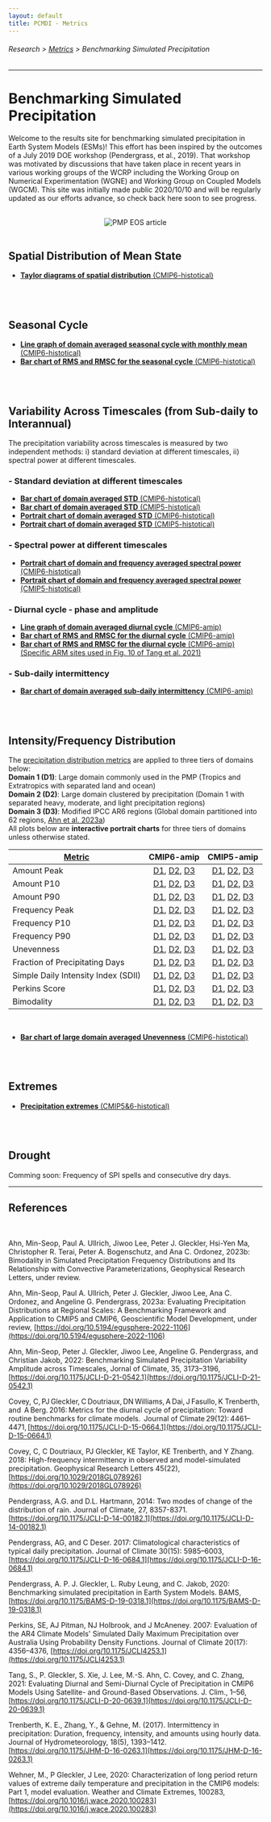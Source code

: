 ```yaml
---
layout: default
title: PCMDI - Metrics
---
```

###### Research > [Metrics][Metrics] > Benchmarking Simulated Precipitation
---

# Benchmarking Simulated Precipitation
Welcome to the results site for benchmarking simulated precipitation in Earth System Models (ESMs)! This effort has been inspired by the outcomes of a July 2019 DOE workshop (Pendergrass, et al., 2019).  That workshop was motivated by discussions that have taken place in recent years in various working groups of the WCRP including the Working Group on Numerical Experimentation (WGNE) and Working Group on Coupled Models (WGCM).  This site was initially made public 2020/10/10 and will be regularly updated as our efforts advance, so check back here soon to see progress.  
<br/>

<center>
<img style="border:0px" src="PR_benchmarking_FIG4.png"
alt="PMP EOS article">
</center>
<br/>


## Spatial Distribution of Mean State
- [**Taylor diagrams of spatial distribution** (CMIP6-histotical)][mean]
<br/>
<br/>


## Seasonal Cycle
- [**Line graph of domain averaged seasonal cycle with monthly mean** (CMIP6-histotical)][Line_SC-1]
- [**Bar chart of RMS and RMSC for the seasonal cycle** (CMIP6-histotical)][Bar_SC-1]
<br/>
<br/>

## Variability Across Timescales (from Sub-daily to Interannual) 
The precipitation variability across timescales is measured by two independent methods: i) standard deviation at different timescales, ii) spectral power at different timescales.

### - Standard deviation at different timescales 
- [**Bar chart of domain averaged STD** (CMIP6-histotical)][Bar_VAC-2]
- [**Bar chart of domain averaged STD** (CMIP5-histotical)][Bar_VAC-1]
- [**Portrait chart of domain averaged STD** (CMIP6-histotical)][Port_VAC-2]
- [**Portrait chart of domain averaged STD** (CMIP5-histotical)][Port_VAC-1]

### - Spectral power at different timescales 
- [**Portrait chart of domain and frequency averaged spectral power** (CMIP6-histotical)][Port_PS-2]
- [**Portrait chart of domain and frequency averaged spectral power** (CMIP5-histotical)][Port_PS-1]

### - Diurnal cycle - phase and amplitude
- [**Line graph of domain averaged diurnal cycle** (CMIP6-amip)][Line_DC-1]
- [**Bar chart of RMS and RMSC for the diurnal cycle** (CMIP6-amip)][Bar_DC-1]
- [**Bar chart of RMS and RMSC for the diurnal cycle** (CMIP6-amip) (Specific ARM sites used in Fig. 10 of Tang et al. 2021)][Bar_DC-2]

### - Sub-daily intermittency
- [**Bar chart of domain averaged sub-daily intermittency** (CMIP6-amip)][Bar_SDI-1]
<br/>
<br/>

## Intensity/Frequency Distribution
The <a href="precip_distribution_metric_table.pdf" target="_new">precipitation distribution metrics</a> are applied to three tiers of domains below: 
<br/>
**Domain 1 (D1)**: Large domain commonly used in the PMP (Tropics and Extratropics with separated land and ocean)
<br/>
**Domain 2 (D2)**: Large domain clustered by precipitation (Domain 1 with separated heavy, moderate, and light precipitation regions)
<br/>
**Domain 3 (D3)**: Modified IPCC AR6 regions (Global domain partitioned into 62 regions, [Ahn et al. 2023a](https://doi.org/10.5194/egusphere-2022-1106))
<br/>
All plots below are **interactive portrait charts** for three tiers of domains unless otherwise stated.

| [Metric](precip_distribution_metric_table.pdf) | CMIP6-amip | CMIP5-amip |
| --- | :---: | :---: |
| Amount Peak | [D1][Bar_IFD-1-1], [D2][Bar_IFD-1-3], [D3][Bar_IFD-1-5] | [D1][Bar_IFD-1-2], [D2][Bar_IFD-1-4], [D3][Bar_IFD-1-6] |
| Amount P10 | [D1][Bar_IFD-2-1], [D2][Bar_IFD-2-3], [D3][Bar_IFD-2-5] | [D1][Bar_IFD-2-2], [D2][Bar_IFD-2-4], [D3][Bar_IFD-2-6] |
| Amount P90 | [D1][Bar_IFD-3-1], [D2][Bar_IFD-3-3], [D3][Bar_IFD-3-5] | [D1][Bar_IFD-3-2], [D2][Bar_IFD-3-4], [D3][Bar_IFD-3-6] |
| Frequency Peak | [D1][Bar_IFD-4-1], [D2][Bar_IFD-4-3], [D3][Bar_IFD-4-5] | [D1][Bar_IFD-4-2], [D2][Bar_IFD-4-4], [D3][Bar_IFD-4-6] |
| Frequency P10 | [D1][Bar_IFD-5-1], [D2][Bar_IFD-5-3], [D3][Bar_IFD-5-5] | [D1][Bar_IFD-5-2], [D2][Bar_IFD-5-4], [D3][Bar_IFD-5-6] |
| Frequency P90 | [D1][Bar_IFD-6-1], [D2][Bar_IFD-6-3], [D3][Bar_IFD-6-5] | [D1][Bar_IFD-6-2], [D2][Bar_IFD-6-4], [D3][Bar_IFD-6-6] |
| Unevenness | [D1][Bar_IFD-7-1], [D2][Bar_IFD-7-3], [D3][Bar_IFD-7-5] | [D1][Bar_IFD-7-2], [D2][Bar_IFD-7-4], [D3][Bar_IFD-7-6] |
| Fraction of Precipitating Days | [D1][Bar_IFD-8-1], [D2][Bar_IFD-8-3], [D3][Bar_IFD-8-5] | [D1][Bar_IFD-8-2], [D2][Bar_IFD-8-4], [D3][Bar_IFD-8-6] |
| Simple Daily Intensity Index (SDII) | [D1][Bar_IFD-9-1], [D2][Bar_IFD-9-3], [D3][Bar_IFD-9-5] | [D1][Bar_IFD-9-2], [D2][Bar_IFD-9-4], [D3][Bar_IFD-9-6] |
| Perkins Score | [D1][Bar_IFD-10-1], [D2][Bar_IFD-10-3], [D3][Bar_IFD-10-5] | [D1][Bar_IFD-10-2], [D2][Bar_IFD-10-4], [D3][Bar_IFD-10-6] |
| Bimodality | [D1][Bar_IFD-11-1], [D2][Bar_IFD-11-3], [D3][Bar_IFD-11-5] | [D1][Bar_IFD-11-2], [D2][Bar_IFD-11-4], [D3][Bar_IFD-11-6] |

<br/>

- [**Bar chart of large domain averaged Unevenness** (CMIP6-histotical)][Bar_IFD-7-7]
<br/>
<br/>

## Extremes  
- [**Precipitation extremes** (CMIP5&6-histotical)][extreme]
<br/>
<br/>

## Drought
Comming soon:  Frequency of SPI spells and consecutive dry days.
<br/>



---

## References
<br/>

Ahn, Min-Seop, Paul A. Ullrich, Jiwoo Lee, Peter J. Gleckler, Hsi-Yen Ma, Christopher R. Terai, Peter A. Bogenschutz, and Ana C. Ordonez, 2023b: Bimodality in Simulated Precipitation Frequency Distributions and Its Relationship with Convective Parameterizations, Geophysical Research Letters, under review.

Ahn, Min-Seop, Paul A. Ullrich, Peter J. Gleckler, Jiwoo Lee, Ana C. Ordonez, and Angeline G. Pendergrass, 2023a: Evaluating Precipitation Distributions at Regional Scales: A Benchmarking Framework and Application to CMIP5 and CMIP6, Geoscientific Model Development, under review, [https://doi.org/10.5194/egusphere-2022-1106](https://doi.org/10.5194/egusphere-2022-1106)

Ahn, Min-Seop, Peter J. Gleckler, Jiwoo Lee, Angeline G. Pendergrass, and Christian Jakob, 2022: Benchmarking Simulated Precipitation Variability Amplitude across Timescales, Jornal of Climate, 35, 3173–3196, [https://doi.org/10.1175/JCLI-D-21-0542.1](https://doi.org/10.1175/JCLI-D-21-0542.1)

Covey, C, PJ Gleckler, C Doutriaux, DN Williams, A Dai, J Fasullo, K Trenberth, and  A Berg. 2016: Metrics for the diurnal cycle of precipitation: Toward routine benchmarks for climate models.  Journal of Climate 29(12): 4461–4471, [https://doi.org/10.1175/JCLI-D-15-0664.1](https://doi.org/10.1175/JCLI-D-15-0664.1)

Covey, C, C Doutriaux, PJ Gleckler, KE Taylor, KE Trenberth, and Y Zhang. 2018: High-frequency intermittency in observed and model-simulated precipitation. Geophysical Research Letters 45(22), [https://doi.org/10.1029/2018GL078926](https://doi.org/10.1029/2018GL078926)

Pendergrass, A.G. and D.L. Hartmann, 2014: Two modes of change of the distribution of rain. Journal of Climate, 27, 8357-8371. [https://doi.org/10.1175/JCLI-D-14-00182.1](https://doi.org/10.1175/JCLI-D-14-00182.1)

Pendergrass, AG, and C Deser. 2017: Climatological characteristics of typical daily precipitation. Journal of Climate 30(15): 5985–6003, [https://doi.org/10.1175/JCLI-D-16-0684.1](https://doi.org/10.1175/JCLI-D-16-0684.1)

Pendergrass, A. P. J. Gleckler, L. Ruby Leung, and C. Jakob, 2020: Benchmarking simulated precipitation in Earth System Models. BAMS, [https://doi.org/10.1175/BAMS-D-19-0318.1](https://doi.org/10.1175/BAMS-D-19-0318.1)

Perkins, SE, AJ Pitman, NJ Holbrook, and J McAneney. 2007: Evaluation of the AR4 Climate Models' Simulated Daily Maximum Precipitation over Australia Using Probability Density Functions. Journal of Climate 20(17): 4356–4376, [https://doi.org/10.1175/JCLI4253.1](https://doi.org/10.1175/JCLI4253.1)

Tang, S., P. Gleckler, S. Xie, J. Lee, M.-S. Ahn, C. Covey, and C. Zhang, 2021: Evaluating Diurnal and Semi-Diurnal Cycle of Precipitation in CMIP6 Models Using Satellite- and Ground-Based Observations. J. Clim., 1–56, [https://doi.org/10.1175/JCLI-D-20-0639.1](https://doi.org/10.1175/JCLI-D-20-0639.1)

Trenberth, K. E., Zhang, Y., & Gehne, M. (2017). Intermittency in precipitation: Duration, frequency, intensity, and amounts using hourly data. Journal of Hydrometeorology, 18(5), 1393–1412. [https://doi.org/10.1175/JHM-D-16-0263.1](https://doi.org/10.1175/JHM-D-16-0263.1)

Wehner, M., P Gleckler, J Lee, 2020: Characterization of long period return values of extreme daily temperature and precipitation in the CMIP6 models: Part 1, model evaluation.  Weather and Climate Extremes, 100283, [https://doi.org/10.1016/j.wace.2020.100283](https://doi.org/10.1016/j.wace.2020.100283)


[Line_SC-1]: https://pcmdi.llnl.gov/pmp-preliminary-results/interactive_plot/precip/seasonal_cycle/pr_annual.cycle_all.loc.mod_interactive.html
[Bar_SC-1]: https://pcmdi.llnl.gov/pmp-preliminary-results/interactive_plot/precip/seasonal_cycle/pr_annual.cycle_rms.bar_all.loc.mod_interactive.html

[Bar_VAC-1]: https://pcmdi.llnl.gov/pmp-preliminary-results/interactive_plot/precip/variability_across_timescales/STD_across_timescales/pr_STD.amean_interactive_regrid.180x90_cmip5.html
[Bar_VAC-2]: https://pcmdi.llnl.gov/pmp-preliminary-results/interactive_plot/precip/variability_across_timescales/STD_across_timescales/pr_STD.amean_interactive_regrid.180x90_cmip6.html
[Port_VAC-1]: https://pcmdi.llnl.gov/pmp-preliminary-results/interactive_plot/precip/variability_across_timescales/STD_across_timescales/pr_STD.amean_portrait_interactive_regrid.180x90_cmip5.html
[Port_VAC-2]: https://pcmdi.llnl.gov/pmp-preliminary-results/interactive_plot/precip/variability_across_timescales/STD_across_timescales/pr_STD.amean_portrait_interactive_regrid.180x90_cmip6.html

[Port_PS-1]: https://pcmdi.llnl.gov/pmp-preliminary-results/interactive_plot/precip/variability_across_timescales/PS_across_timescales/portrait_PS_pr.3hr_ratio_regrid.180x90_cmip5_ensmean_obsmean_woSD_interactive.html
[Port_PS-2]: https://pcmdi.llnl.gov/pmp-preliminary-results/interactive_plot/precip/variability_across_timescales/PS_across_timescales/portrait_PS_pr.3hr_ratio_regrid.180x90_cmip6_ensmean_obsmean_woSD_interactive.html

[Line_DC-1]: https://pcmdi.llnl.gov/pmp-preliminary-results/interactive_plot/precip/variability_across_timescales/diurnal_cycle/pr_diurnal.cycle_all.loc.mod_interactive.html
[Bar_DC-1]: https://pcmdi.llnl.gov/pmp-preliminary-results/interactive_plot/precip/variability_across_timescales/diurnal_cycle/pr_diurnal.cycle_rms.bar_all.loc.mod_interactive.html
[Bar_DC-2]: https://pcmdi.llnl.gov/pmp-preliminary-results/interactive_plot/precip/diurnal/pr_diurnal.cycle_rms.bar_all.loc.mod_interactive.html

[Bar_SDI-1]: https://pcmdi.llnl.gov/pmp-preliminary-results/interactive_plot/precip/variability_across_timescales/intermittency/pr_intermittency.amean_interactive.html

[Bar_IFD-1-1]: https://pcmdi.llnl.gov/pmp-preliminary-results/interactive_plot/precip/intensity.frequency_distribution/large_domain/interactive_portrait_dits_regrid.180x90_ensmean_cmip6_amtpeak_ANN.html
[Bar_IFD-1-2]: https://pcmdi.llnl.gov/pmp-preliminary-results/interactive_plot/precip/intensity.frequency_distribution/large_domain/interactive_portrait_dits_regrid.180x90_ensmean_cmip5_amtpeak_ANN.html
[Bar_IFD-1-3]: https://pcmdi.llnl.gov/pmp-preliminary-results/interactive_plot/precip/intensity.frequency_distribution/large.clust_domain/interactive_portrait_dits_regrid.180x90_ensmean_cmip6_amtpeak_ANN.html
[Bar_IFD-1-4]: https://pcmdi.llnl.gov/pmp-preliminary-results/interactive_plot/precip/intensity.frequency_distribution/large.clust_domain/interactive_portrait_dits_regrid.180x90_ensmean_cmip5_amtpeak_ANN.html
[Bar_IFD-1-5]: https://pcmdi.llnl.gov/pmp-preliminary-results/interactive_plot/precip/intensity.frequency_distribution/AR6.modified_domain/interactive_portrait_dits_regrid.180x90_ensmean_cmip6_amtpeak_ANN.html
[Bar_IFD-1-6]: https://pcmdi.llnl.gov/pmp-preliminary-results/interactive_plot/precip/intensity.frequency_distribution/AR6.modified_domain/interactive_portrait_dits_regrid.180x90_ensmean_cmip5_amtpeak_ANN.html

[Bar_IFD-2-1]: https://pcmdi.llnl.gov/pmp-preliminary-results/interactive_plot/precip/intensity.frequency_distribution/large_domain/interactive_portrait_dits_regrid.180x90_ensmean_cmip6_amtP10_ANN.html
[Bar_IFD-2-2]: https://pcmdi.llnl.gov/pmp-preliminary-results/interactive_plot/precip/intensity.frequency_distribution/large_domain/interactive_portrait_dits_regrid.180x90_ensmean_cmip5_amtP10_ANN.html
[Bar_IFD-2-3]: https://pcmdi.llnl.gov/pmp-preliminary-results/interactive_plot/precip/intensity.frequency_distribution/large.clust_domain/interactive_portrait_dits_regrid.180x90_ensmean_cmip6_amtP10_ANN.html
[Bar_IFD-2-4]: https://pcmdi.llnl.gov/pmp-preliminary-results/interactive_plot/precip/intensity.frequency_distribution/large.clust_domain/interactive_portrait_dits_regrid.180x90_ensmean_cmip5_amtP10_ANN.html
[Bar_IFD-2-5]: https://pcmdi.llnl.gov/pmp-preliminary-results/interactive_plot/precip/intensity.frequency_distribution/AR6.modified_domain/interactive_portrait_dits_regrid.180x90_ensmean_cmip6_amtP10_ANN.html
[Bar_IFD-2-6]: https://pcmdi.llnl.gov/pmp-preliminary-results/interactive_plot/precip/intensity.frequency_distribution/AR6.modified_domain/interactive_portrait_dits_regrid.180x90_ensmean_cmip5_amtP10_ANN.html

[Bar_IFD-3-1]: https://pcmdi.llnl.gov/pmp-preliminary-results/interactive_plot/precip/intensity.frequency_distribution/large_domain/interactive_portrait_dits_regrid.180x90_ensmean_cmip6_amtP90_ANN.html
[Bar_IFD-3-2]: https://pcmdi.llnl.gov/pmp-preliminary-results/interactive_plot/precip/intensity.frequency_distribution/large_domain/interactive_portrait_dits_regrid.180x90_ensmean_cmip5_amtP90_ANN.html
[Bar_IFD-3-3]: https://pcmdi.llnl.gov/pmp-preliminary-results/interactive_plot/precip/intensity.frequency_distribution/large.clust_domain/interactive_portrait_dits_regrid.180x90_ensmean_cmip6_amtP90_ANN.html
[Bar_IFD-3-4]: https://pcmdi.llnl.gov/pmp-preliminary-results/interactive_plot/precip/intensity.frequency_distribution/large.clust_domain/interactive_portrait_dits_regrid.180x90_ensmean_cmip5_amtP90_ANN.html
[Bar_IFD-3-5]: https://pcmdi.llnl.gov/pmp-preliminary-results/interactive_plot/precip/intensity.frequency_distribution/AR6.modified_domain/interactive_portrait_dits_regrid.180x90_ensmean_cmip6_amtP90_ANN.html
[Bar_IFD-3-6]: https://pcmdi.llnl.gov/pmp-preliminary-results/interactive_plot/precip/intensity.frequency_distribution/AR6.modified_domain/interactive_portrait_dits_regrid.180x90_ensmean_cmip5_amtP90_ANN.html

[Bar_IFD-4-1]: https://pcmdi.llnl.gov/pmp-preliminary-results/interactive_plot/precip/intensity.frequency_distribution/large_domain/interactive_portrait_dits_regrid.180x90_ensmean_cmip6_frqpeak_ANN.html
[Bar_IFD-4-2]: https://pcmdi.llnl.gov/pmp-preliminary-results/interactive_plot/precip/intensity.frequency_distribution/large_domain/interactive_portrait_dits_regrid.180x90_ensmean_cmip5_frqpeak_ANN.html
[Bar_IFD-4-3]: https://pcmdi.llnl.gov/pmp-preliminary-results/interactive_plot/precip/intensity.frequency_distribution/large.clust_domain/interactive_portrait_dits_regrid.180x90_ensmean_cmip6_frqpeak_ANN.html
[Bar_IFD-4-4]: https://pcmdi.llnl.gov/pmp-preliminary-results/interactive_plot/precip/intensity.frequency_distribution/large.clust_domain/interactive_portrait_dits_regrid.180x90_ensmean_cmip5_frqpeak_ANN.html
[Bar_IFD-4-5]: https://pcmdi.llnl.gov/pmp-preliminary-results/interactive_plot/precip/intensity.frequency_distribution/AR6.modified_domain/interactive_portrait_dits_regrid.180x90_ensmean_cmip6_frqpeak_ANN.html
[Bar_IFD-4-6]: https://pcmdi.llnl.gov/pmp-preliminary-results/interactive_plot/precip/intensity.frequency_distribution/AR6.modified_domain/interactive_portrait_dits_regrid.180x90_ensmean_cmip5_frqpeak_ANN.html

[Bar_IFD-5-1]: https://pcmdi.llnl.gov/pmp-preliminary-results/interactive_plot/precip/intensity.frequency_distribution/large_domain/interactive_portrait_dits_regrid.180x90_ensmean_cmip6_frqP10_ANN.html
[Bar_IFD-5-2]: https://pcmdi.llnl.gov/pmp-preliminary-results/interactive_plot/precip/intensity.frequency_distribution/large_domain/interactive_portrait_dits_regrid.180x90_ensmean_cmip5_frqP10_ANN.html
[Bar_IFD-5-3]: https://pcmdi.llnl.gov/pmp-preliminary-results/interactive_plot/precip/intensity.frequency_distribution/large.clust_domain/interactive_portrait_dits_regrid.180x90_ensmean_cmip6_frqP10_ANN.html
[Bar_IFD-5-4]: https://pcmdi.llnl.gov/pmp-preliminary-results/interactive_plot/precip/intensity.frequency_distribution/large.clust_domain/interactive_portrait_dits_regrid.180x90_ensmean_cmip5_frqP10_ANN.html
[Bar_IFD-5-5]: https://pcmdi.llnl.gov/pmp-preliminary-results/interactive_plot/precip/intensity.frequency_distribution/AR6.modified_domain/interactive_portrait_dits_regrid.180x90_ensmean_cmip6_frqP10_ANN.html
[Bar_IFD-5-6]: https://pcmdi.llnl.gov/pmp-preliminary-results/interactive_plot/precip/intensity.frequency_distribution/AR6.modified_domain/interactive_portrait_dits_regrid.180x90_ensmean_cmip5_frqP10_ANN.html

[Bar_IFD-6-1]: https://pcmdi.llnl.gov/pmp-preliminary-results/interactive_plot/precip/intensity.frequency_distribution/large_domain/interactive_portrait_dits_regrid.180x90_ensmean_cmip6_frqP90_ANN.html
[Bar_IFD-6-2]: https://pcmdi.llnl.gov/pmp-preliminary-results/interactive_plot/precip/intensity.frequency_distribution/large_domain/interactive_portrait_dits_regrid.180x90_ensmean_cmip5_frqP90_ANN.html
[Bar_IFD-6-3]: https://pcmdi.llnl.gov/pmp-preliminary-results/interactive_plot/precip/intensity.frequency_distribution/large.clust_domain/interactive_portrait_dits_regrid.180x90_ensmean_cmip6_frqP90_ANN.html
[Bar_IFD-6-4]: https://pcmdi.llnl.gov/pmp-preliminary-results/interactive_plot/precip/intensity.frequency_distribution/large.clust_domain/interactive_portrait_dits_regrid.180x90_ensmean_cmip5_frqP90_ANN.html
[Bar_IFD-6-5]: https://pcmdi.llnl.gov/pmp-preliminary-results/interactive_plot/precip/intensity.frequency_distribution/AR6.modified_domain/interactive_portrait_dits_regrid.180x90_ensmean_cmip6_frqP90_ANN.html
[Bar_IFD-6-6]: https://pcmdi.llnl.gov/pmp-preliminary-results/interactive_plot/precip/intensity.frequency_distribution/AR6.modified_domain/interactive_portrait_dits_regrid.180x90_ensmean_cmip5_frqP90_ANN.html

[Bar_IFD-7-1]: https://pcmdi.llnl.gov/pmp-preliminary-results/interactive_plot/precip/intensity.frequency_distribution/large_domain/interactive_portrait_dits_regrid.180x90_ensmean_cmip6_unevenness_ANN.html
[Bar_IFD-7-2]: https://pcmdi.llnl.gov/pmp-preliminary-results/interactive_plot/precip/intensity.frequency_distribution/large_domain/interactive_portrait_dits_regrid.180x90_ensmean_cmip5_unevenness_ANN.html
[Bar_IFD-7-3]: https://pcmdi.llnl.gov/pmp-preliminary-results/interactive_plot/precip/intensity.frequency_distribution/large.clust_domain/interactive_portrait_dits_regrid.180x90_ensmean_cmip6_unevenness_ANN.html
[Bar_IFD-7-4]: https://pcmdi.llnl.gov/pmp-preliminary-results/interactive_plot/precip/intensity.frequency_distribution/large.clust_domain/interactive_portrait_dits_regrid.180x90_ensmean_cmip5_unevenness_ANN.html
[Bar_IFD-7-5]: https://pcmdi.llnl.gov/pmp-preliminary-results/interactive_plot/precip/intensity.frequency_distribution/AR6.modified_domain/interactive_portrait_dits_regrid.180x90_ensmean_cmip6_unevenness_ANN.html
[Bar_IFD-7-6]: https://pcmdi.llnl.gov/pmp-preliminary-results/interactive_plot/precip/intensity.frequency_distribution/AR6.modified_domain/interactive_portrait_dits_regrid.180x90_ensmean_cmip5_unevenness_ANN.html
[Bar_IFD-7-7]: https://pcmdi.llnl.gov/pmp-preliminary-results/interactive_plot/precip/intensity.frequency_distribution/unevenness/pr_unevenness.amean_interactive.html

[Bar_IFD-8-1]: https://pcmdi.llnl.gov/pmp-preliminary-results/interactive_plot/precip/intensity.frequency_distribution/large_domain/interactive_portrait_dits_regrid.180x90_ensmean_cmip6_prdyfrac_ANN.html
[Bar_IFD-8-2]: https://pcmdi.llnl.gov/pmp-preliminary-results/interactive_plot/precip/intensity.frequency_distribution/large_domain/interactive_portrait_dits_regrid.180x90_ensmean_cmip5_prdyfrac_ANN.html
[Bar_IFD-8-3]: https://pcmdi.llnl.gov/pmp-preliminary-results/interactive_plot/precip/intensity.frequency_distribution/large.clust_domain/interactive_portrait_dits_regrid.180x90_ensmean_cmip6_prdyfrac_ANN.html
[Bar_IFD-8-4]: https://pcmdi.llnl.gov/pmp-preliminary-results/interactive_plot/precip/intensity.frequency_distribution/large.clust_domain/interactive_portrait_dits_regrid.180x90_ensmean_cmip5_prdyfrac_ANN.html
[Bar_IFD-8-5]: https://pcmdi.llnl.gov/pmp-preliminary-results/interactive_plot/precip/intensity.frequency_distribution/AR6.modified_domain/interactive_portrait_dits_regrid.180x90_ensmean_cmip6_prdyfrac_ANN.html
[Bar_IFD-8-6]: https://pcmdi.llnl.gov/pmp-preliminary-results/interactive_plot/precip/intensity.frequency_distribution/AR6.modified_domain/interactive_portrait_dits_regrid.180x90_ensmean_cmip5_prdyfrac_ANN.html

[Bar_IFD-9-1]: https://pcmdi.llnl.gov/pmp-preliminary-results/interactive_plot/precip/intensity.frequency_distribution/large_domain/interactive_portrait_dits_regrid.180x90_ensmean_cmip6_sdii_ANN.html
[Bar_IFD-9-2]: https://pcmdi.llnl.gov/pmp-preliminary-results/interactive_plot/precip/intensity.frequency_distribution/large_domain/interactive_portrait_dits_regrid.180x90_ensmean_cmip5_sdii_ANN.html
[Bar_IFD-9-3]: https://pcmdi.llnl.gov/pmp-preliminary-results/interactive_plot/precip/intensity.frequency_distribution/large.clust_domain/interactive_portrait_dits_regrid.180x90_ensmean_cmip6_sdii_ANN.html
[Bar_IFD-9-4]: https://pcmdi.llnl.gov/pmp-preliminary-results/interactive_plot/precip/intensity.frequency_distribution/large.clust_domain/interactive_portrait_dits_regrid.180x90_ensmean_cmip5_sdii_ANN.html
[Bar_IFD-9-5]: https://pcmdi.llnl.gov/pmp-preliminary-results/interactive_plot/precip/intensity.frequency_distribution/AR6.modified_domain/interactive_portrait_dits_regrid.180x90_ensmean_cmip6_sdii_ANN.html
[Bar_IFD-9-6]: https://pcmdi.llnl.gov/pmp-preliminary-results/interactive_plot/precip/intensity.frequency_distribution/AR6.modified_domain/interactive_portrait_dits_regrid.180x90_ensmean_cmip5_sdii_ANN.html

[Bar_IFD-10-1]: https://pcmdi.llnl.gov/pmp-preliminary-results/interactive_plot/precip/intensity.frequency_distribution/large_domain/interactive_portrait_dits_regrid.180x90_ensmean_cmip6_pscore_ANN.html
[Bar_IFD-10-2]: https://pcmdi.llnl.gov/pmp-preliminary-results/interactive_plot/precip/intensity.frequency_distribution/large_domain/interactive_portrait_dits_regrid.180x90_ensmean_cmip5_pscore_ANN.html
[Bar_IFD-10-3]: https://pcmdi.llnl.gov/pmp-preliminary-results/interactive_plot/precip/intensity.frequency_distribution/large.clust_domain/interactive_portrait_dits_regrid.180x90_ensmean_cmip6_pscore_ANN.html
[Bar_IFD-10-4]: https://pcmdi.llnl.gov/pmp-preliminary-results/interactive_plot/precip/intensity.frequency_distribution/large.clust_domain/interactive_portrait_dits_regrid.180x90_ensmean_cmip5_pscore_ANN.html
[Bar_IFD-10-5]: https://pcmdi.llnl.gov/pmp-preliminary-results/interactive_plot/precip/intensity.frequency_distribution/AR6.modified_domain/interactive_portrait_dits_regrid.180x90_ensmean_cmip6_pscore_ANN.html
[Bar_IFD-10-6]: https://pcmdi.llnl.gov/pmp-preliminary-results/interactive_plot/precip/intensity.frequency_distribution/AR6.modified_domain/interactive_portrait_dits_regrid.180x90_ensmean_cmip5_pscore_ANN.html

[Bar_IFD-11-1]: https://pcmdi.llnl.gov/pmp-preliminary-results/interactive_plot/precip/intensity.frequency_distribution/large_domain/interactive_portrait_dits_regrid.180x90_ensmean_cmip6_bimod_ANN.html
[Bar_IFD-11-2]: https://pcmdi.llnl.gov/pmp-preliminary-results/interactive_plot/precip/intensity.frequency_distribution/large_domain/interactive_portrait_dits_regrid.180x90_ensmean_cmip5_bimod_ANN.html
[Bar_IFD-11-3]: https://pcmdi.llnl.gov/pmp-preliminary-results/interactive_plot/precip/intensity.frequency_distribution/large.clust_domain/interactive_portrait_dits_regrid.180x90_ensmean_cmip6_bimod_ANN.html
[Bar_IFD-11-4]: https://pcmdi.llnl.gov/pmp-preliminary-results/interactive_plot/precip/intensity.frequency_distribution/large.clust_domain/interactive_portrait_dits_regrid.180x90_ensmean_cmip5_bimod_ANN.html
[Bar_IFD-11-5]: https://pcmdi.llnl.gov/pmp-preliminary-results/interactive_plot/precip/intensity.frequency_distribution/AR6.modified_domain/interactive_portrait_dits_regrid.180x90_ensmean_cmip6_bimod_ANN.html
[Bar_IFD-11-6]: https://pcmdi.llnl.gov/pmp-preliminary-results/interactive_plot/precip/intensity.frequency_distribution/AR6.modified_domain/interactive_portrait_dits_regrid.180x90_ensmean_cmip5_bimod_ANN.html


[Metrics]:{{site.baseurl}}/research/metrics/
[extreme]: extreme.md
[mean]: mean.md
